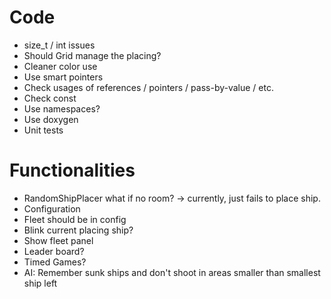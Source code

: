 
# Code

- size_t / int issues
- Should Grid manage the placing?
- Cleaner color use
- Use smart pointers
- Check usages of references / pointers / pass-by-value / etc.
- Check const
- Use namespaces?
- Use doxygen
- Unit tests

# Functionalities

- RandomShipPlacer  what if no room? -> currently, just fails to place ship.
- Configuration
- Fleet should be in config
- Blink current placing ship?
- Show fleet panel
- Leader board?
- Timed Games?
- AI: Remember sunk ships and don't shoot in areas smaller than smallest ship left
